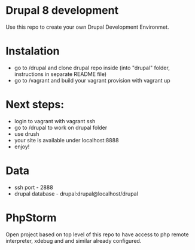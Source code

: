 Drupal 8 development
===============

Use this repo to create your own Drupal Development Environmet.

# Instalation

- go to /drupal and clone drupal repo inside (into "drupal" folder, instructions in separate README file)
- go to /vagrant and build your vagrant provision with vagrant up

# Next steps:

- login to vagrant with 
    vagrant ssh
- go to /drupal to work on drupal folder
- use 
    drush <command>
- your site is available under localhost:8888 
- enjoy!

# Data

- ssh port - 2888
- drupal database - drupal:drupal@localhost/drupal

# PhpStorm
Open project based on top level of this repo to have access to php remote interpreter, xdebug and and similar already configured.
